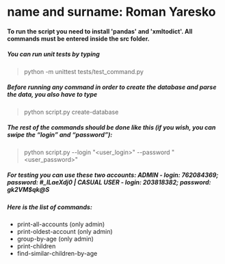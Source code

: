 # name and surname: Roman Yaresko
#### To run the script you need to install 'pandas' and 'xmltodict'. All commands must be entered inside the src folder.
##### You can run unit tests by typing
>python -m unittest tests/test_command.py
##### Before running any command in order to create the database and parse the data, you also have to type
>python script.py create-database
##### The rest of the commands should be done like this (if you wish, you can swipe the “login” and “password”):
>python script.py <command> --login "<user_login>" --password "<user_password>"
##### For testing you can use these two accounts: ADMIN - login: 762084369; password: #_ILaeXdj0 | CASUAL USER - login: 203818382; password: gk2VM$qk@S
##### Here is the list of commands:
- print-all-accounts (only admin)
- print-oldest-account (only admin)
- group-by-age (only admin)
- print-children
- find-similar-children-by-age
